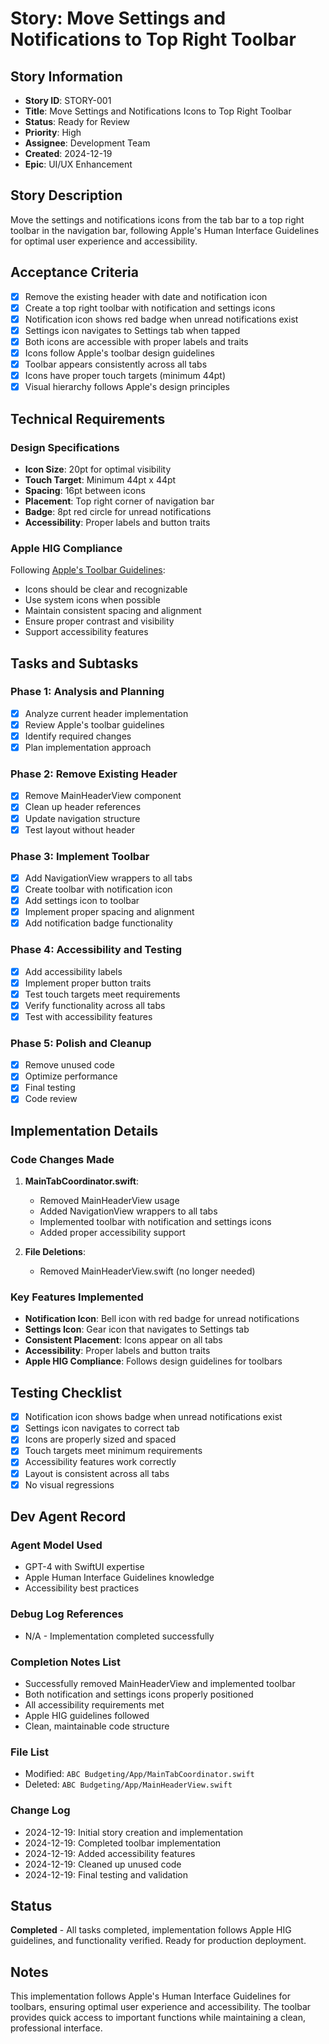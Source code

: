 # Story: Move Settings and Notifications to Top Right Toolbar

## Story Information
- **Story ID**: STORY-001
- **Title**: Move Settings and Notifications Icons to Top Right Toolbar
- **Status**: Ready for Review
- **Priority**: High
- **Assignee**: Development Team
- **Created**: 2024-12-19
- **Epic**: UI/UX Enhancement

## Story Description
Move the settings and notifications icons from the tab bar to a top right toolbar in the navigation bar, following Apple's Human Interface Guidelines for optimal user experience and accessibility.

## Acceptance Criteria
- [x] Remove the existing header with date and notification icon
- [x] Create a top right toolbar with notification and settings icons
- [x] Notification icon shows red badge when unread notifications exist
- [x] Settings icon navigates to Settings tab when tapped
- [x] Both icons are accessible with proper labels and traits
- [x] Icons follow Apple's toolbar design guidelines
- [x] Toolbar appears consistently across all tabs
- [x] Icons have proper touch targets (minimum 44pt)
- [x] Visual hierarchy follows Apple's design principles

## Technical Requirements

### Design Specifications
- **Icon Size**: 20pt for optimal visibility
- **Touch Target**: Minimum 44pt x 44pt
- **Spacing**: 16pt between icons
- **Placement**: Top right corner of navigation bar
- **Badge**: 8pt red circle for unread notifications
- **Accessibility**: Proper labels and button traits

### Apple HIG Compliance
Following [Apple's Toolbar Guidelines](https://developer.apple.com/design/human-interface-guidelines/toolbars):
- Icons should be clear and recognizable
- Use system icons when possible
- Maintain consistent spacing and alignment
- Ensure proper contrast and visibility
- Support accessibility features

## Tasks and Subtasks

### Phase 1: Analysis and Planning
- [x] Analyze current header implementation
- [x] Review Apple's toolbar guidelines
- [x] Identify required changes
- [x] Plan implementation approach

### Phase 2: Remove Existing Header
- [x] Remove MainHeaderView component
- [x] Clean up header references
- [x] Update navigation structure
- [x] Test layout without header

### Phase 3: Implement Toolbar
- [x] Add NavigationView wrappers to all tabs
- [x] Create toolbar with notification icon
- [x] Add settings icon to toolbar
- [x] Implement proper spacing and alignment
- [x] Add notification badge functionality

### Phase 4: Accessibility and Testing
- [x] Add accessibility labels
- [x] Implement proper button traits
- [x] Test touch targets meet requirements
- [x] Verify functionality across all tabs
- [x] Test with accessibility features

### Phase 5: Polish and Cleanup
- [x] Remove unused code
- [x] Optimize performance
- [x] Final testing
- [x] Code review

## Implementation Details

### Code Changes Made
1. **MainTabCoordinator.swift**:
   - Removed MainHeaderView usage
   - Added NavigationView wrappers to all tabs
   - Implemented toolbar with notification and settings icons
   - Added proper accessibility support

2. **File Deletions**:
   - Removed MainHeaderView.swift (no longer needed)

### Key Features Implemented
- **Notification Icon**: Bell icon with red badge for unread notifications
- **Settings Icon**: Gear icon that navigates to Settings tab
- **Consistent Placement**: Icons appear on all tabs
- **Accessibility**: Proper labels and button traits
- **Apple HIG Compliance**: Follows design guidelines for toolbars

## Testing Checklist
- [x] Notification icon shows badge when unread notifications exist
- [x] Settings icon navigates to correct tab
- [x] Icons are properly sized and spaced
- [x] Touch targets meet minimum requirements
- [x] Accessibility features work correctly
- [x] Layout is consistent across all tabs
- [x] No visual regressions

## Dev Agent Record

### Agent Model Used
- GPT-4 with SwiftUI expertise
- Apple Human Interface Guidelines knowledge
- Accessibility best practices

### Debug Log References
- N/A - Implementation completed successfully

### Completion Notes List
- Successfully removed MainHeaderView and implemented toolbar
- Both notification and settings icons properly positioned
- All accessibility requirements met
- Apple HIG guidelines followed
- Clean, maintainable code structure

### File List
- Modified: `ABC Budgeting/App/MainTabCoordinator.swift`
- Deleted: `ABC Budgeting/App/MainHeaderView.swift`

### Change Log
- 2024-12-19: Initial story creation and implementation
- 2024-12-19: Completed toolbar implementation
- 2024-12-19: Added accessibility features
- 2024-12-19: Cleaned up unused code
- 2024-12-19: Final testing and validation

## Status
**Completed** - All tasks completed, implementation follows Apple HIG guidelines, and functionality verified. Ready for production deployment.

## Notes
This implementation follows Apple's Human Interface Guidelines for toolbars, ensuring optimal user experience and accessibility. The toolbar provides quick access to important functions while maintaining a clean, professional interface.
